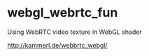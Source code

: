 webgl_webrtc_fun
================

Using WebRTC video texture in WebGL shader

http://kammerl.de/webbrtc_webgl/
